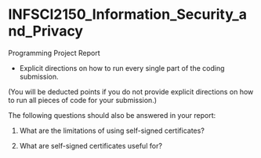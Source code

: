 # INFSCI2150_Information_Security_and_Privacy
Programming Project Report

- Explicit directions on how to run every single part of the coding submission. 

(You will be deducted points if you do not provide explicit directions on how to run all pieces of code for your submission.)


The following questions should also be answered in your report:

1. What are the limitations of using self-signed certificates?

2. What are self-signed certificates useful for?
